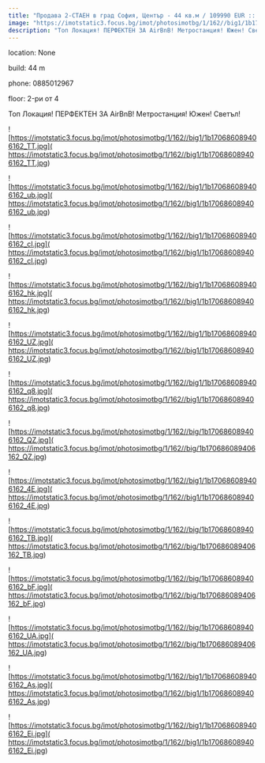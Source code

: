 ```yaml
---
title: "Продава 2-СТАЕН в град София, Център - 44 кв.м / 109990 EUR :: imot.bg Обява"
image: "https://imotstatic3.focus.bg/imot/photosimotbg/1/162//big1/1b170686089406162_vf.jpg"
description: "Топ Локация! ПЕРФЕКТЕН ЗА AirBnB! Метростанция! Южен! Светъл!"
---
```


location: None

build: 44 m

phone: 0885012967

floor: 2-ри от 4

Топ Локация! ПЕРФЕКТЕН ЗА AirBnB! Метростанция! Южен! Светъл!


![https://imotstatic3.focus.bg/imot/photosimotbg/1/162//big1/1b170686089406162_TT.jpg]( https://imotstatic3.focus.bg/imot/photosimotbg/1/162//big1/1b170686089406162_TT.jpg)


![https://imotstatic3.focus.bg/imot/photosimotbg/1/162//big1/1b170686089406162_ub.jpg]( https://imotstatic3.focus.bg/imot/photosimotbg/1/162//big1/1b170686089406162_ub.jpg)


![https://imotstatic3.focus.bg/imot/photosimotbg/1/162//big1/1b170686089406162_cI.jpg]( https://imotstatic3.focus.bg/imot/photosimotbg/1/162//big1/1b170686089406162_cI.jpg)


![https://imotstatic3.focus.bg/imot/photosimotbg/1/162//big1/1b170686089406162_hk.jpg]( https://imotstatic3.focus.bg/imot/photosimotbg/1/162//big1/1b170686089406162_hk.jpg)


![https://imotstatic3.focus.bg/imot/photosimotbg/1/162//big1/1b170686089406162_UZ.jpg]( https://imotstatic3.focus.bg/imot/photosimotbg/1/162//big1/1b170686089406162_UZ.jpg)


![https://imotstatic3.focus.bg/imot/photosimotbg/1/162//big1/1b170686089406162_q8.jpg]( https://imotstatic3.focus.bg/imot/photosimotbg/1/162//big1/1b170686089406162_q8.jpg)


![https://imotstatic3.focus.bg/imot/photosimotbg/1/162//big/1b170686089406162_QZ.jpg]( https://imotstatic3.focus.bg/imot/photosimotbg/1/162//big/1b170686089406162_QZ.jpg)


![https://imotstatic3.focus.bg/imot/photosimotbg/1/162//big1/1b170686089406162_4E.jpg]( https://imotstatic3.focus.bg/imot/photosimotbg/1/162//big1/1b170686089406162_4E.jpg)


![https://imotstatic3.focus.bg/imot/photosimotbg/1/162//big/1b170686089406162_TB.jpg]( https://imotstatic3.focus.bg/imot/photosimotbg/1/162//big/1b170686089406162_TB.jpg)


![https://imotstatic3.focus.bg/imot/photosimotbg/1/162//big/1b170686089406162_bF.jpg]( https://imotstatic3.focus.bg/imot/photosimotbg/1/162//big/1b170686089406162_bF.jpg)


![https://imotstatic3.focus.bg/imot/photosimotbg/1/162//big/1b170686089406162_UA.jpg]( https://imotstatic3.focus.bg/imot/photosimotbg/1/162//big/1b170686089406162_UA.jpg)


![https://imotstatic3.focus.bg/imot/photosimotbg/1/162//big1/1b170686089406162_As.jpg]( https://imotstatic3.focus.bg/imot/photosimotbg/1/162//big1/1b170686089406162_As.jpg)


![https://imotstatic3.focus.bg/imot/photosimotbg/1/162//big1/1b170686089406162_Ei.jpg]( https://imotstatic3.focus.bg/imot/photosimotbg/1/162//big1/1b170686089406162_Ei.jpg)



